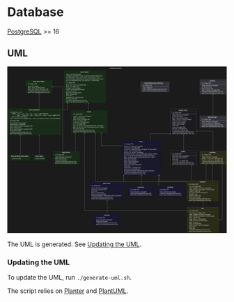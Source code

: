 # Database

[PostgreSQL](https://www.postgresql.org/docs/16/index.html) >= 16

## UML

![UML](./database-dark.svg)

The UML is generated. See [Updating the UML](#updating-the-uml).

### Updating the UML

To update the UML, run `./generate-uml.sh`.

The script relies on [Planter](https://github.com/achiku/planter) and
[PlantUML](https://plantuml.com/).
